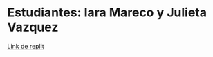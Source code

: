 # Estudiantes: Iara Mareco y Julieta Vazquez
[Link de replit](https://replit.com/@iaramareco/Ejercicio-Formulario) 
